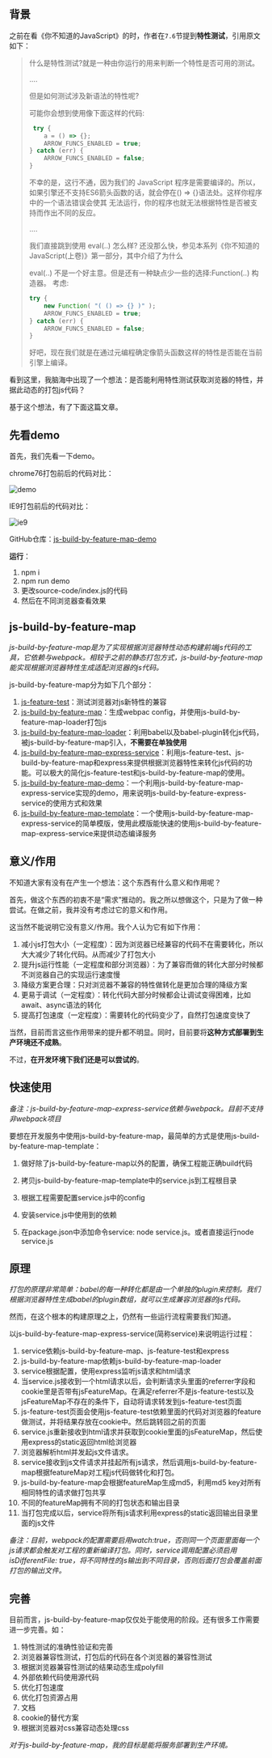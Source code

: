 
## 背景

之前在看《你不知道的JavaScript》的时，作者在`7.6`节提到**特性测试**，引用原文如下：

> 什么是特性测试?就是一种由你运行的用来判断一个特性是否可用的测试。 
>
> ....
>
> 但是如何测试涉及新语法的特性呢?
>
> 可能你会想到使用像下面这样的代码:
>
> ```javascript
>  try {
>     a = () => {};
>     ARROW_FUNCS_ENABLED = true;
> } catch (err) {
>     ARROW_FUNCS_ENABLED = false;
> }
> ```
>
> 不幸的是，这行不通，因为我们的 JavaScript 程序是需要编译的。所以，如果引擎还不支持ES6箭头函数的话，就会停在() => {}语法处。这样你程序中的一个语法错误会使其 无法运行，你的程序也就无法根据特性是否被支持而作出不同的反应。 
>
> ....
>
> 我们直接跳到使用 eval(..) 怎么样?
> 还没那么快，参见本系列《你不知道的 JavaScript(上卷)》第一部分，其中介绍了为什么 
>
> eval(..) 不是一个好主意。但是还有一种缺点少一些的选择:Function(..) 构造器。 考虑: 
>
> ```javascript
> try {
>     new Function( "( () => {} )" );
>     ARROW_FUNCS_ENABLED = true;
> } catch (err) {
>     ARROW_FUNCS_ENABLED = false;
> }
> ```
>
> 好吧，现在我们就是在通过元编程确定像箭头函数这样的特性是否能在当前引擎上编译。 

看到这里，我脑海中出现了一个想法：是否能利用特性测试获取浏览器的特性，并据此动态的打包js代码？

基于这个想法，有了下面这篇文章。



## 先看demo

首先，我们先看一下demo。

chrome76打包前后的代码对比：

![demo](./file/demo.png)

IE9打包前后的代码对比：

![ie9](./file/ie9.png)

GitHub仓库：[js-build-by-feature-map-demo](https://github.com/ganshuai/js-build-by-feature-map-demo.git)

**运行**：

1. npm i
2. npm run demo
3. 更改source-code/index.js的代码
4. 然后在不同浏览器查看效果



## js-build-by-feature-map

*js-build-by-feature-map是为了实现根据浏览器特性动态构建前端js代码的工具，它依赖与webpack。相较于之前的静态打包方式，js-build-by-feature-map能实现根据浏览器特性生成适配浏览器的js代码。*

js-build-by-feature-map分为如下几个部分：

1. [js-feature-test](https://github.com/ganshuai/js-feature-test.git)：测试浏览器对js新特性的兼容
2. [js-build-by-feature-map](https://github.com/ganshuai/js-build-by-feature-map.git)：生成webpac config，并使用js-build-by-feature-map-loader打包js
3. [js-build-by-feature-map-loader](https://github.com/ganshuai/js-build-by-feature-map-loader.git)：利用babel以及babel-plugin转化js代码，被js-build-by-feature-map引入，**不需要在单独使用**
4. [js-build-by-feature-map-express-service](https://github.com/ganshuai/js-build-by-feature-map-express-service.git)：利用js-feature-test、js-build-by-feature-map和express来提供根据浏览器特性来转化js代码的功能。可以极大的简化js-feature-test和js-build-by-feature-map的使用。
5. [js-build-by-feature-map-demo](https://github.com/ganshuai/js-build-by-feature-map-demo.git)：一个利用js-build-by-feature-map-express-service实现的demo，用来说明js-build-by-feature-express-service的使用方式和效果
6. [js-build-by-feature-map-template](https://github.com/ganshuai/js-build-by-feature-map-template.git)：一个使用js-build-by-feature-map-express-service的简单模版，使用此模版能快速的使用js-build-by-feature-map-express-service来提供动态编译服务



## 意义/作用

不知道大家有没有在产生一个想法：这个东西有什么意义和作用呢？

首先，做这个东西的初衷不是“需求”推动的。我之所以想做这个，只是为了做一种尝试。在做之前，我并没有考虑过它的意义和作用。

这当然不能说明它没有意义/作用。我个人认为它有如下作用：

1. 减小js打包大小（一定程度）：因为浏览器已经兼容的代码不在需要转化，所以大大减少了转化代码。从而减少了打包大小
2. 提升js运行性能（一定程度和部分浏览器）：为了兼容而做的转化大部分时候都不浏览器自己的实现运行速度慢
4. 降级方案更合理：只对浏览器不兼容的特性做转化是更加合理的降级方案
5. 更易于调试（一定程度）：转化代码大部分时候都会让调试变得困难，比如await、async语法的转化
6. 提高打包速度（一定程度）：需要转化的代码变少了，自然打包速度变快了

当然，目前而言这些作用带来的提升都不明显。同时，目前要将**这种方式部署到生产环境还不成熟**。

不过，**在开发环境下我们还是可以尝试的**。



## 快速使用

*备注：js-build-by-feature-map-express-service依赖与webpack。目前不支持非webpack项目*

要想在开发服务中使用js-build-by-feature-map，最简单的方式是使用js-build-by-feature-map-template：

1. 做好除了js-build-by-feature-map以外的配置，确保工程能正确build代码

2. 拷贝js-build-by-feature-map-template中的service.js到工程根目录

3. 根据工程需要配置service.js中的config

4. 安装service.js中使用到的依赖

5. 在package.json中添加命令service: node service.js。或者直接运行node service.js



## 原理

*打包的原理非常简单：babel的每一种转化都是由一个单独的plugin来控制。我们根据浏览器特性生成babel的plugin数组，就可以生成兼容浏览器的js代码。*

然而，在这个根本的构建原理之上，仍然有一些运行流程需要我们知道。

以js-build-by-feature-map-express-service(简称service)来说明运行过程：

1. service依赖js-build-by-feature-map、js-feature-test和express
2. js-build-by-feature-map依赖js-build-by-feature-map-loader
3. service根据配置，使用express监听js请求和html请求
4. 当service.js接收到一个html请求以后，会判断请求头里面的referrer字段和cookie里是否带有jsFeatureMap。在满足referrer不是js-feature-test以及jsFeatureMap不存在的条件下，自动将请求转发到js-feature-test页面
5. js-feature-test页面会使用js-feature-test依赖里面的代码对浏览器的feature做测试，并将结果存放在cookie中。然后跳转回之前的页面
6. service.js重新接收到html请求并获取到cookie里面的jsFeatureMap，然后使用express的static返回html给浏览器
7. 浏览器解析html并发起js文件请求。
8. service接收到js文件请求并挂起所有js请求，然后调用js-build-by-feature-map根据featureMap对工程js代码做转化和打包。
9. js-build-by-feature-map会根据featureMap生成md5，利用md5 key对所有相同特性的请求做打包共享
10. 不同的featureMap拥有不同的打包状态和输出目录
11. 当打包完成以后，service将所有js请求利用express的static返回输出目录里面的js文件

*备注：目前，webpack的配置需要启用watch:true，否则同一个页面里面每一个js请求都会触发对工程的重新编译打包。同时，service调用配置必须启用isDifferentFile: true，将不同特性的js输出到不同目录，否则后面打包会覆盖前面打包的输出文件。*



## 完善

目前而言，js-build-by-feature-map仅仅处于能使用的阶段。还有很多工作需要进一步完善。如：

1. 特性测试的准确性验证和完善
2. 浏览器兼容性测试，打包后的代码在各个浏览器的兼容性测试
3. 根据浏览器兼容性测试的结果动态生成polyfill
4. 外部依赖代码使用源代码
5. 优化打包速度
6. 优化打包资源占用
7. 文档
8. cookie的替代方案
9. 根据浏览器对css兼容动态处理css



*对于js-build-by-feature-map，我的目标是能将服务部署到生产环境。*
